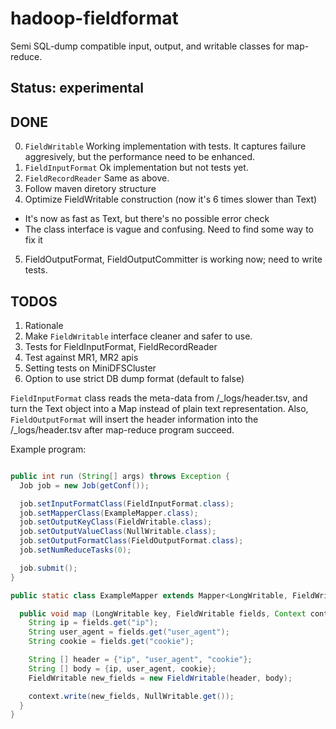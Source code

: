 hadoop-fieldformat
==================

Semi SQL-dump compatible input, output, and writable classes for map-reduce.

Status: experimental
--------------------

DONE
----

0. `FieldWritable` Working implementation with tests. It captures failure aggresively, but the performance need to be enhanced.
1. `FieldInputFormat` Ok implementation but not tests yet.
2. `FieldRecordReader` Same as above.
3. Follow maven diretory structure
4. Optimize FieldWritable construction (now it's 6 times slower than Text)
  * It's now as fast as Text, but there's no possible error check
  * The class interface is vague and confusing. Need to find some way to fix it
5. FieldOutputFormat, FieldOutputCommitter is working now; need to write tests.

TODOS
-----

1. Rationale
2. Make `FieldWritable` interface cleaner and safer to use.
4. Tests for FieldInputFormat, FieldRecordReader
6. Test against MR1, MR2 apis
7. Setting tests on MiniDFSCluster
8. Option to use strict DB dump format (default to false)

`FieldInputFormat` class reads the meta-data from /_logs/header.tsv, and turn the Text object into a Map instead of plain
text representation. Also, `FieldOutputFormat` will insert the header information into the /_logs/header.tsv after
map-reduce program succeed.

Example program:

```java

public int run (String[] args) throws Exception {
  Job job = new Job(getConf());

  job.setInputFormatClass(FieldInputFormat.class);
  job.setMapperClass(ExampleMapper.class);
  job.setOutputKeyClass(FieldWritable.class);
  job.setOutputValueClass(NullWritable.class);
  job.setOutputFormatClass(FieldOutputFormat.class);
  job.setNumReduceTasks(0);

  job.submit();
}

public static class ExampleMapper extends Mapper<LongWritable, FieldWritable, FieldWritable, NullWritable> {

  public void map (LongWritable key, FieldWritable fields, Context context) throws IOException, InterruptedException{
    String ip = fields.get("ip");
    String user_agent = fields.get("user_agent");
    String cookie = fields.get("cookie");

    String [] header = {"ip", "user_agent", "cookie"};
    String [] body = {ip, user_agent, cookie};
    FieldWritable new_fields = new FieldWritable(header, body);

    context.write(new_fields, NullWritable.get());
  }
}
```
